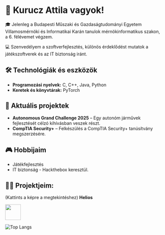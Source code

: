 # 👋 Kurucz Attila vagyok!

🎓 Jelenleg a Budapesti Műszaki és Gazdaságtudományi Egyetem Villamosmérnöki és Informatikai Karán tanulok mérnökinformatikus szakon, a 6. félévemet végzem.

💻 Szenvedélyem a szoftverfejlesztés, különös érdeklődést mutatok a játékszoftverek és az IT biztonság iránt.

## 🛠️ Technológiák és eszközök

- **Programozási nyelvek:** C, C++, Java, Python
- **Keretek és könyvtárak:** PyTorch

## 🚀 Aktuális projektek

- **Autonomous Grand Challenge 2025** – Egy autonóm járművek fejlesztését célzó kihívásban veszek részt.
- **CompTIA Security+** – Felkészülés a CompTIA Security+ tanúsítvány megszerzésére.

## 🎮 Hobbijaim

- Játékfejlesztés
- IT biztonság - Hackthebox
keresztül.

## 🧑‍💻 Projektjeim:
(Kattints a képre a megtekintéshez)
<b>Helios</b>
<a href="https://github.com/Kuruczattila2003/Hausaufgabe3">
 
  <img height="50" src="https://pytorch.org/assets/images/pytorch-logo.png">
</a>


<p></p>

![Top Langs](https://github-readme-stats.vercel.app/api/top-langs/?username=Kuruczattila2003&layout=compact&theme=tokyonight)


